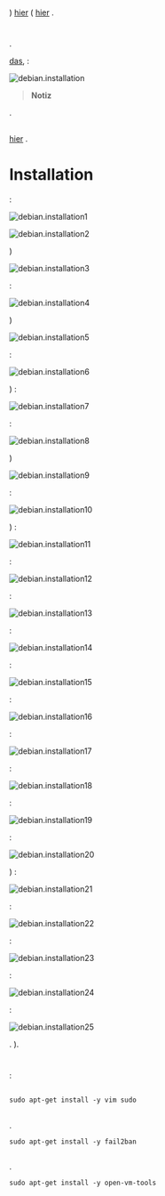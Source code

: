 # 



# 

) [hier](https://www.debian.org/CD/netinst) ( [hier](http://cdimage.debian.org/debian-cd/10.4.0/amd64/iso-cd/debian-10.4.0-amd64-netinst.iso) .

# 

## 

.

 [das](http://rufus.akeo.ie/downloads/rufus-2.9.exe),  :

![debian.installation](images/debian.installation.PNG)

> **Notiz**
>
> 

.

## 

 [hier](https://doc.jeedom.com/de_DE/howto/doc-howto-vmware.creer_une_vm.html) .

# Installation

 :

![debian.installation1](images/debian.installation1.PNG)



![debian.installation2](images/debian.installation2.PNG)

)

![debian.installation3](images/debian.installation3.PNG)

 :

![debian.installation4](images/debian.installation4.PNG)

)

![debian.installation5](images/debian.installation5.PNG)

 :

![debian.installation6](images/debian.installation6.PNG)

) :

![debian.installation7](images/debian.installation7.PNG)

 :

![debian.installation8](images/debian.installation8.PNG)

)

![debian.installation9](images/debian.installation9.PNG)

 :

![debian.installation10](images/debian.installation10.PNG)

) :

![debian.installation11](images/debian.installation11.PNG)

 :

![debian.installation12](images/debian.installation12.PNG)

 :

![debian.installation13](images/debian.installation13.PNG)

 :

![debian.installation14](images/debian.installation14.PNG)

 :

![debian.installation15](images/debian.installation15.PNG)

 :

![debian.installation16](images/debian.installation16.PNG)

 :

![debian.installation17](images/debian.installation17.PNG)

 :

![debian.installation18](images/debian.installation18.PNG)

 :

![debian.installation19](images/debian.installation19.PNG)

 :

![debian.installation20](images/debian.installation20.PNG)

) :

![debian.installation21](images/debian.installation21.PNG)

 :

![debian.installation22](images/debian.installation22.PNG)

 :

![debian.installation23](images/debian.installation23.PNG)

 :

![debian.installation24](images/debian.installation24.PNG)

 :

![debian.installation25](images/debian.installation25.PNG)

. ).

# 

 :

## 

``sudo apt-get install -y vim sudo``

## 

.

``sudo apt-get install -y fail2ban``

## 

.

``sudo apt-get install -y open-vm-tools``

 [](https://doc.jeedom.com/de_DE/installation/cli)
